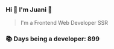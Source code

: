 ### Hi 👋 I&#39;m Juani 🦁

> I&#39;m a Frontend Web Developer SSR

### 📚 Days being a developer: 899
